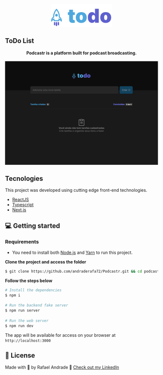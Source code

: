<div align="center">
  <img src="src/assets/logo.svg" alt="ToDo logo" width="200px">
</div>

## ToDo List

<h4 align="center">
  Podcastr is a platform built for podcast broadcasting.
</h4>

![Podcastr preview](.github/app-preview.png)

## Tecnologies
This project was developed using cutting edge front-end technologies.


- [ReactJS](https://reactjs.org/)
- [Typescript](https://www.typescriptlang.org/)
- [Next.js](https://nextjs.org/)

## 💻 Getting started

### Requirements

- You need to install both [Node.js](https://nodejs.org/en/download/) and [Yarn](https://yarnpkg.com/) to run this project.

**Clone the project and access the folder**

```bash
$ git clone https://github.com/andraderafa72/Podcastr.git && cd podcastr
```

**Follow the steps below**

```bash
# Install the dependencies
$ npm i

# Run the backend fake server
$ npm run server

# Run the web server
$ npm run dev
```

The app will be available for access on your browser at `http://localhost:3000`

## 📝 License

Made with 💜 by Rafael Andrade 👋 [Check out my LinkedIn](https://www.linkedin.com/in/andraderafa72)
